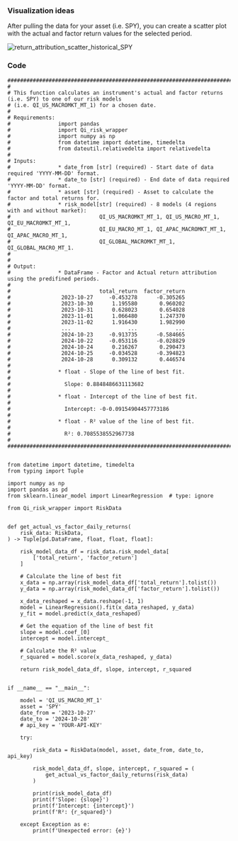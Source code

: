 ### Visualization ideas

After pulling the data for your asset (i.e. SPY), you can create a scatter plot with the actual and 
factor return values for the selected period. 

![return_attribution_scatter_historical_SPY](https://github.com/user-attachments/assets/c7211bcd-2cc3-4cb6-8dbd-53ddba20796b)


### Code

    #########################################################################################################
    # 
    # This function calculates an instrument's actual and factor returns (i.e. SPY) to one of our risk models 
    # (i.e. QI_US_MACROMKT_MT_1) for a chosen date.
    #
    # Requirements:
    #               import pandas
    #               import Qi_risk_wrapper
    #               import numpy as np
    #               from datetime import datetime, timedelta
    #               from dateutil.relativedelta import relativedelta
    #
    # Inputs: 
    #               * date_from [str] (required) - Start date of data required 'YYYY-MM-DD' format.
    #               * date_to [str] (required) - End date of data required 'YYYY-MM-DD' format.
    #               * asset [str] (required) - Asset to calculate the factor and total returns for.
    #               * risk_model[str] (required) - 8 models (4 regions with and without market):
    #                            QI_US_MACROMKT_MT_1, QI_US_MACRO_MT_1, QI_EU_MACROMKT_MT_1, 
    #                            QI_EU_MACRO_MT_1, QI_APAC_MACROMKT_MT_1, QI_APAC_MACRO_MT_1, 
    #                            QI_GLOBAL_MACROMKT_MT_1, QI_GLOBAL_MACRO_MT_1.
    #
    # 
    # Output: 
    #               * DataFrame - Factor and Actual return attribution using the predifined periods. 
    #
    #                            total_return  factor_return
    #                2023-10-27     -0.453278      -0.305265
    #                2023-10-30      1.195580       0.960202
    #                2023-10-31      0.628023       0.654028
    #                2023-11-01      1.066480       1.247370
    #                2023-11-02      1.916430       1.982990
    #                ...                  ...            ...
    #                2024-10-23     -0.913735      -0.584665
    #                2024-10-22     -0.053116      -0.028829
    #                2024-10-24      0.216267       0.290473
    #                2024-10-25     -0.034528      -0.394823
    #                2024-10-28      0.309132       0.446574
    #
    #               * float - Slope of the line of best fit.
    #                
    #                 Slope: 0.8848486631113682
    #
    #               * float - Intercept of the line of best fit.
    #                 
    #                 Intercept: -0-0.09154904457773186
    #           
    #               * float - R² value of the line of best fit.
    #
    #                 R²: 0.7085538552967738  
    #
    #########################################################################################################
  
    
    from datetime import datetime, timedelta
    from typing import Tuple
    
    import numpy as np
    import pandas as pd
    from sklearn.linear_model import LinearRegression  # type: ignore
    
    from Qi_risk_wrapper import RiskData
    
    
    def get_actual_vs_factor_daily_returns(
        risk_data: RiskData,
    ) -> Tuple[pd.DataFrame, float, float, float]:
    
        risk_model_data_df = risk_data.risk_model_data[
            ['total_return', 'factor_return']
        ]
    
        # Calculate the line of best fit
        x_data = np.array(risk_model_data_df['total_return'].tolist())
        y_data = np.array(risk_model_data_df['factor_return'].tolist())
    
        x_data_reshaped = x_data.reshape(-1, 1)
        model = LinearRegression().fit(x_data_reshaped, y_data)
        y_fit = model.predict(x_data_reshaped)
    
        # Get the equation of the line of best fit
        slope = model.coef_[0]
        intercept = model.intercept_
    
        # Calculate the R² value
        r_squared = model.score(x_data_reshaped, y_data)
    
        return risk_model_data_df, slope, intercept, r_squared
    
    
    if __name__ == "__main__":
    
        model = 'QI_US_MACRO_MT_1'
        asset = 'SPY'
        date_from = '2023-10-27'
        date_to = '2024-10-28'
        # api_key = 'YOUR-API-KEY'
    
        try:
    
            risk_data = RiskData(model, asset, date_from, date_to, api_key)
    
            risk_model_data_df, slope, intercept, r_squared = (
                get_actual_vs_factor_daily_returns(risk_data)
            )
    
            print(risk_model_data_df)
            print(f'Slope: {slope}')
            print(f'Intercept: {intercept}')
            print(f'R²: {r_squared}')
    
        except Exception as e:
            print(f'Unexpected error: {e}')


